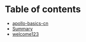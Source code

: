 # Table of contents

* [apollo-basics-cn](welcome.MD)
* [Summary](summary.md)
* [welcome123](welcome.md)

